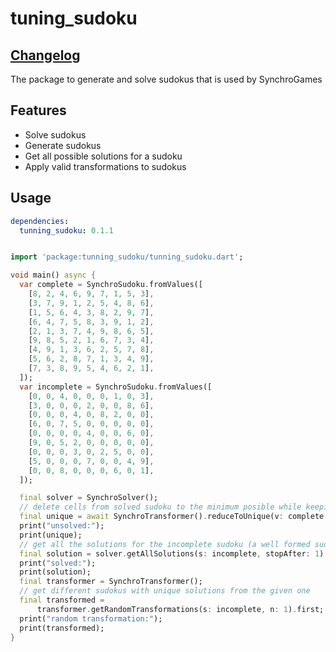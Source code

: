 # tuning_sudoku
## [Changelog](https://github.com/ArielM24/tuning_sudoku/blob/master/CHANGELOG.md)

The package to generate and solve sudokus that is used by SynchroGames

## Features

 - Solve sudokus
 - Generate sudokus
 - Get all possible solutions for a sudoku
 - Apply valid transformations to sudokus


## Usage
```yaml
dependencies:
  tunning_sudoku: 0.1.1
```

```dart

import 'package:tunning_sudoku/tunning_sudoku.dart';

void main() async {
  var complete = SynchroSudoku.fromValues([
    [8, 2, 4, 6, 9, 7, 1, 5, 3],
    [3, 7, 9, 1, 2, 5, 4, 8, 6],
    [1, 5, 6, 4, 3, 8, 2, 9, 7],
    [6, 4, 7, 5, 8, 3, 9, 1, 2],
    [2, 1, 3, 7, 4, 9, 8, 6, 5],
    [9, 8, 5, 2, 1, 6, 7, 3, 4],
    [4, 9, 1, 3, 6, 2, 5, 7, 8],
    [5, 6, 2, 8, 7, 1, 3, 4, 9],
    [7, 3, 8, 9, 5, 4, 6, 2, 1],
  ]);
  var incomplete = SynchroSudoku.fromValues([
    [0, 0, 4, 0, 0, 0, 1, 0, 3],
    [3, 0, 0, 0, 2, 0, 0, 8, 6],
    [0, 0, 0, 4, 0, 8, 2, 0, 0],
    [6, 0, 7, 5, 0, 0, 0, 0, 0],
    [0, 0, 0, 0, 4, 0, 0, 6, 0],
    [9, 0, 5, 2, 0, 0, 0, 0, 0],
    [0, 0, 0, 3, 0, 2, 5, 0, 0],
    [5, 0, 0, 0, 7, 0, 0, 4, 9],
    [0, 0, 8, 0, 0, 0, 6, 0, 1],
  ]);

  final solver = SynchroSolver();
  // delete cells from solved sudoku to the minimum posible while keeping a unique solution
  final unique = await SynchroTransformer().reduceToUnique(v: complete.clues);
  print("unsolved:");
  print(unique);
  // get all the solutions for the incomplete sudoku (a well formed sudoku only has 1 solution)
  final solution = solver.getAllSolutions(s: incomplete, stopAfter: 1).first;
  print("solved:");
  print(solution);
  final transformer = SynchroTransformer();
  // get different sudokus with unique solutions from the given one
  final transformed =
      transformer.getRandomTransformations(s: incomplete, n: 1).first;
  print("random transformation:");
  print(transformed);
}

```


